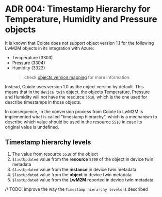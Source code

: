 # ADR 004: Timestamp Hierarchy for Temperature, Humidity and Pressure objects

It is known that Coiote does not support object version 1.1 for the following
LwM2M objects in its integration with Azure:

- Temperature (3303)
- Pressure (3304)
- Humidity (3323)
  > check
  > [objects version mapping](../README.md#assettrackerv2-firmware-to-lwm2m-asset-tracker-v2-through-coiote-azure-objects-version-mapping)
  > for more information.

Instead, Coiote uses version 1.0 as the object version by default. This means
that in the `device twin` object, the objects Temperature, Pressure and Humidity
will not have the resource `5518`, which is the one used for describe timestamps
in those objects.

In consequence, in the conversion process from Coiote to LwM2M is implemented
what is called "timestamp hierarchy", which is a mechanism to describe which
value should be used in the resource `5518` in case its original value is
undefined.

## Timestamp hierarchy levels

1. The value from resource `5518` of the object
2. `$lastUpdated` value from the **resource** `5700` of the object in device
   twin metadata
3. `$lastUpdated` value from the **instance** in device twin metadata
4. `$lastUpdated` value from the **object** in device twin metadata
5. `$lastUpdated` value from the **LwM2M** reported in device twin metadata

// TODO: improve the way the `Timestamp hierarchy levels` is described
